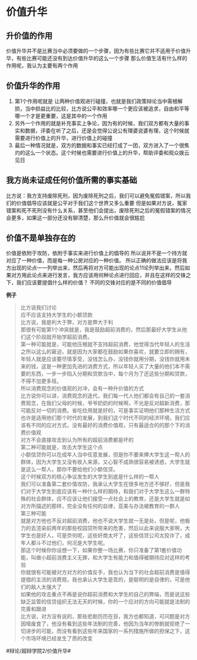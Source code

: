 # 价值升华
## 升价值的作用
价值升华并不是比赛当中必须要做的一个步骤，因为有些比赛它并不适用于价值升华，有些比赛可能还没有到达价值升华的这么一个步骤
那么价值生活有什么样的作用呢，我认为主要有两个作用
## 价值升华的作用
1. 第1个作用呢就是
让两种价值观进行碰撞，也就是我们政策辩论当中需根解损，当中损益比的比较，比方说公平和效率哪一个更应该被追求，自由和平等哪一个才是更重要，这是其中的一个作用
2. 另外一个作用的就是补充事实上争论，因为有的时候，我们双方都有大量的事实和数据，评委在听了之后，还是会觉得公说公有理婆说婆有理，这个时候就需要进行价值上的升华，进行价值上的碰撞
3. 最后一种情况就是，双方的数据和事实已经打成了一团，双方进入了一个很焦灼的这么一个状态。这个时候也需要进行价值上的升华，帮助评委和观众拨云见日


## 我方尚未证成任何价值所需的事实基础
比方说：我方支持废除死刑，因为废除死刑之后，我们可以避免冤假错案，所以我们的价值倡导应该就是公平对于我们这个世界又多么重要
但是如果对方说，冤家错案和死不死刑没有什么关系，甚至他们会提出，废除死刑之后的冤假错案的情况会更多，如果这一部分还没有聊清楚，那么升价值就会很尴尬

## 价值不是单独存在的
价值是依附于攻防，依附于事实来进行价值上的倡导的
所以说并不是一个持方就对应了一种价值，而是每一种公房对应的一种价值。
所以正确的做法应该是将我方出现的论点一一列举出来，然后再将对方可能出现的论点11论列举出来，然后如果对方用此论点来进行发言，我方应该用何种论点进行回应，并且在这样的交锋之下，我们应该要提倡什么样的价值？
不同的交锋对应的是不同的价值倡导

**例子**
> 比方说我们讨论  
> 应不应该支持大学生的小额贷款  
> 比方说，我是利大于弊，对方是弊大于利  
> 那很有可能第1个冲突就是，我是鼓励超前消费的，然后那最好大学生从他们这个阶段就开始学超前消费。  
> 第一种可能就是，可能他压根就不支持超前消费，他觉得当代年轻人的生活之所以这么的窘迫，就是因为大家都在鼓励如果你喜欢，就要立即的拥有，年轻人就是应该要尽情享受，没钱怎么办，没钱你就用分期，没钱你就用未来的钱，这是一种更加先进的消费方式，所以年轻人买了大量的他们本不需要的东西，一步一步陷入分期和贷款当中，每个月为了还这些分期和贷款，不得不加更多班。  
> 所以消费观念的价值观的对冲，会有一种升价值的方式  
> 比方说你可以讲，消费观念的迭代，我们每一代人他们都会有自己的一套消费观念，在我们父母的时候，爷爷奶奶的时候啊，不光是反对超新消费，那可能反对一切的消费。省吃俭用就是好的，可是事实证明他们那种生活方式也许是适用他们那个时代的发展，到我们这个时代不同的经济环境，我们应该有不同的应对方式，没有最好的消费价值观，只有最适合的的那个下的消费价值观  
> 对方不会直接攻击到认为所有的超前消费都是坏的  
> 第二种可能就是，攻击大学生这个点  
> 小额信贷你可以在成年人当中任意发展，但是你不要来捧大学生这一帮人的群体，因为大学生又没有收入来源，又心智不成熟很容易被诱惑，大学生就是这么一帮人，那你不要给他们小额信贷。  
> 这个时候双方的核心争议发生的大学生到底是什么样的一帮人  
> 我们可以准备第二套价值攻防，我承认大学生在很多地方还不够好，但是我们对于大学生到底应该有一种什么样的期待，和我们对于大学生这么一群特殊的社会群体，应不应该让他们接受一点社会上的教育，还是大学生就是如对方所描述的那样，完全没有任何的自律，亚美与办法被教育的一群人  
> 第三种可能  
> 就是对方他也不反对超前消费，他也不说大学生就一无是处，但是呢，他极力的去渲染前两年的那些校园贷所带来的危害，然后以此来说服大家啊，大学生也是好人，可是奈何呢，这些奸商太坏了，这些信贷公司太狡诈了，成年人都斗不过他们，何况是大学生呢。  
> 那这个时候你你设想一下，如果你整一场比赛，你只准备了第1套价值功能，叫做小超前消费主义无罪，和大学生有能力和值得被期待应对这样的考验  
> 你就很有可能被对方对方的价值反手，我也认为当下的社会超前消费是值得提倡的主流的消费观，我也承认大学生是乖的，是聪明的是自律的，可是他们的敌人太强大了  
> 如果他的攻击重点不再是说你超前消费和大学生的自己的弊端，而是说这些缺乏监管的信贷组织无法无天的时候，你的一个应对的方向可能就是法制的完善和跟进  
> 比方说，对方没有说的，那些悲剧历历在目，我方也都知道，可问题是对方因噎废食了，他没有看到这些年法制的完善，他因为当年的惨剧就拒绝了一切进步的可能，而没有看到这些年来国家的一系列措施所做的担保之下，这个市场环境已经发生了质的改变  


















#辩论/超辩学院2/价值升华#